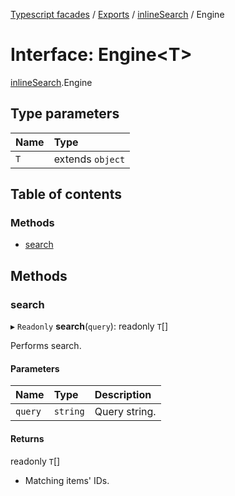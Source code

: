 [Typescript facades](../index.md) / [Exports](../modules.md) / [inlineSearch](../modules/inlineSearch.md) / Engine

# Interface: Engine<T\>

[inlineSearch](../modules/inlineSearch.md).Engine

## Type parameters

| Name | Type |
| :------ | :------ |
| `T` | extends `object` |

## Table of contents

### Methods

- [search](inlineSearch.Engine.md#search)

## Methods

### search

▸ `Readonly` **search**(`query`): readonly `T`[]

Performs search.

#### Parameters

| Name | Type | Description |
| :------ | :------ | :------ |
| `query` | `string` | Query string. |

#### Returns

readonly `T`[]

- Matching items' IDs.
